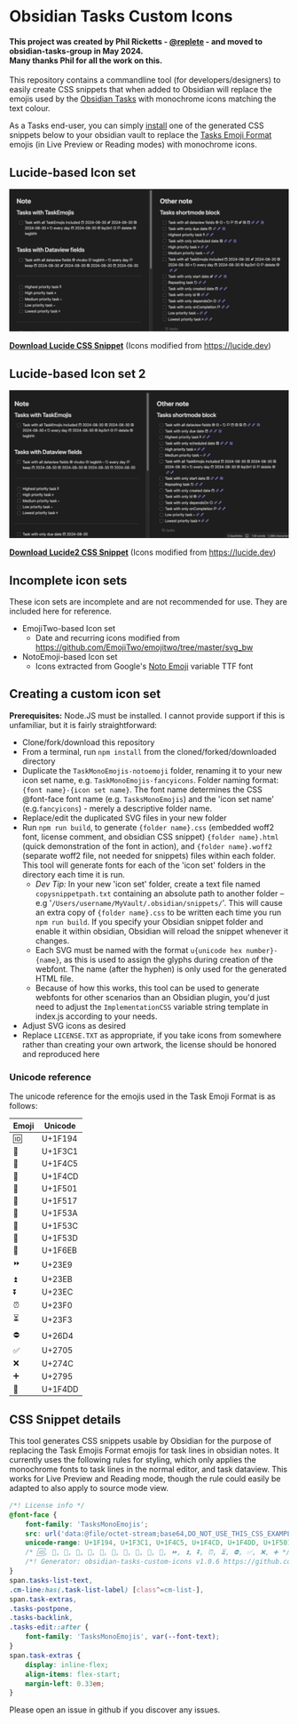 # Obsidian Tasks Custom Icons

#### This project was created by Phil Ricketts - [@replete](https://github.com/replete) - and moved to obsidian-tasks-group in May 2024.<br>Many thanks Phil for all the work on this.

This repository contains a commandline tool (for developers/designers) to easily create CSS snippets that when added to Obsidian will replace the emojis used by the [Obsidian Tasks](https://github.com/obsidian-tasks-group/obsidian-tasks) with monochrome icons matching the text colour.

As a Tasks end-user, you can simply [install](https://help.obsidian.md/Extending+Obsidian/CSS+snippets) one of the generated CSS snippets below to your obsidian vault to replace the [Tasks Emoji Format](https://publish.obsidian.md/tasks/Reference/Task+Formats/Tasks+Emoji+Format) emojis (in Live Preview or Reading modes) with monochrome icons.

## Lucide-based Icon set

![Lucide-based icon theme screenshot](TasksMonoEmojis-lucide/screenshot.png)

**[Download Lucide CSS Snippet](https://github.com/obsidian-tasks-group/obsidian-tasks-custom-icons/blob/main/TasksMonoEmojis-lucide/TasksMonoEmojis-lucide.css)** (Icons modified from https://lucide.dev)

## Lucide-based Icon set 2

![Lucide-based icon theme 2 screenshot](TasksMonoEmojis-lucide2/screenshot.png)



**[Download Lucide2 CSS Snippet](https://github.com/obsidian-tasks-group/obsidian-tasks-custom-icons/blob/main/TasksMonoEmojis-lucide2/TasksMonoEmojis-lucide2.css)** (Icons modified from https://lucide.dev)


## Incomplete icon sets

These icon sets are incomplete and are not recommended for use. They are included here for reference.
- EmojiTwo-based Icon set
	- Date and recurring icons modified from https://github.com/EmojiTwo/emojitwo/tree/master/svg_bw
- NotoEmoji-based Icon set
	- Icons extracted from Google's [Noto Emoji](https://github.com/googlefonts/noto-emoji/blob/main/fonts/NotoColorEmoji.ttf) variable TTF font



## Creating a custom icon set

**Prerequisites:** Node.JS must be installed. I cannot provide support if this is unfamiliar, but it is fairly straightforward:

- Clone/fork/download this repository
- From a terminal, run `npm install` from the cloned/forked/downloaded directory
- Duplicate the `TaskMonoEmojis-notoemoji` folder, renaming it to your new icon set name, e.g. `TaskMonoEmojis-fancyicons`. Folder naming format: `{font name}-{icon set name}`. The font name determines the CSS @font-face font name (e.g. `TasksMonoEmojis`) and the 'icon set name' (e.g.`fancyicons`) - merely a descriptive folder name.
- Replace/edit the duplicated SVG files in your new folder
- Run `npm run build`, to generate `{folder name}.css` (embedded woff2 font, license comment, and obsidian CSS snippet) `{folder name}.html` (quick demonstration of the font in action), and `{folder name}.woff2` (separate woff2 file, not needed for snippets) files within each folder. This tool will generate fonts for each of the 'icon set' folders in the directory each time it is run.
    - _Dev Tip:_ In your new 'icon set' folder, create a text file named `copysnippetpath.txt` containing an absolute path to another folder – e.g '`/Users/username/MyVault/.obsidian/snippets/`'. This will cause an extra copy of `{folder name}.css` to be written each time you run `npm run build`. If you specify your Obsidian snippet folder and enable it within obsidian, Obsidian will reload the snippet whenever it changes.
    - Each SVG must be named with the format `u{unicode hex number}-{name}`, as this is used to assign the glyphs during creation of the webfont. The name (after the hyphen) is only used for the generated HTML file.
    - Because of how this works, this tool can be used to generate webfonts for other scenarios than an Obsidian plugin, you'd just need to adjust the `ImplementationCSS` variable string template in index.js according to your needs.
- Adjust SVG icons as desired
- Replace `LICENSE.TXT` as appropriate, if you take icons from somewhere rather than creating your own artwork, the license should be honored and reproduced here

### Unicode reference

The unicode reference for the emojis used in the Task Emoji Format is as follows:

| Emoji | Unicode |
| ----- | ------- |
| 🆔    | U+1F194 |
| 🏁    | U+1F3C1 |
| 📅    | U+1F4C5 |
| 📍    | U+1F4CD |
| 🔁    | U+1F501 |
| 🔗    | U+1F517 |
| 🔺    | U+1F53A |
| 🔼    | U+1F53C |
| 🔽    | U+1F53D |
| 🛫    | U+1F6EB |
| ⏩    | U+23E9  |
| ⏫    | U+23EB  |
| ⏬    | U+23EC  |
| ⏰    | U+23F0  |
| ⏳    | U+23F3  |
| ⛔    | U+26D4  |
| ✅    | U+2705  |
| ❌    | U+274C  |
| ➕    | U+2795  |
| 📝    | U+1F4DD |


## CSS Snippet details
This tool generates CSS snippets usable by Obsidian for the purpose of replacing the Task Emojis Format emojis for task lines in obsidian notes. It currently uses the following rules for styling, which only applies the monochrome fonts to task lines in the normal editor, and task dataview. This works for Live Preview and Reading mode, though the rule could easily be adapted to also apply to source mode view.

```css
/*! License info */
@font-face {
	font-family: 'TasksMonoEmojis';
	src: url('data:@file/octet-stream;base64,DO_NOT_USE_THIS_CSS_EXAMPLE') format('woff2');
	unicode-range: U+1F194, U+1F3C1, U+1F4C5, U+1F4CD, U+1F4DD, U+1F501, U+1F517, U+1F53A, U+1F53C, U+1F53D, U+1F6EB, U+23E9, U+23EB, U+23EC, U+23F0, U+23F3, U+26D4, U+2705, U+274C, U+2795;
	/* 🆔, 🏁, 📅, 📍, 📝, 🔁, 🔗, 🔺, 🔼, 🔽, 🛫, ⏩, ⏫, ⏬, ⏰, ⏳, ⛔, ✅, ❌, ➕ */
	/*! Generator: obsidian-tasks-custom-icons v1.0.6 https://github.com/obsidian-tasks-group/obsidian-tasks-custom-icons */
}
span.tasks-list-text,
.cm-line:has(.task-list-label) [class^=cm-list-],
span.task-extras,
.tasks-postpone,
.tasks-backlink,
.tasks-edit::after {
	font-family: 'TasksMonoEmojis', var(--font-text);
}
span.task-extras {
	display: inline-flex;
	align-items: flex-start;
	margin-left: 0.33em;
}

```

Please open an issue in github if you discover any issues.
